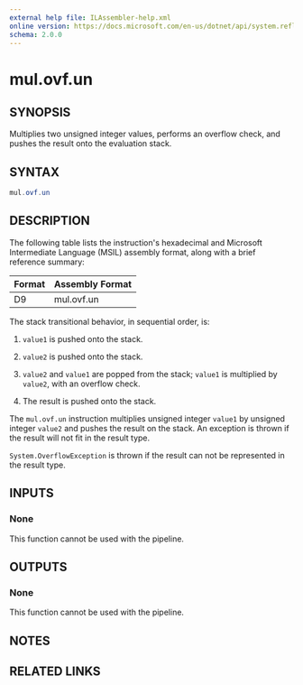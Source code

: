 ```yaml
---
external help file: ILAssembler-help.xml
online version: https://docs.microsoft.com/en-us/dotnet/api/system.reflection.emit.opcodes.mul_ovf_un
schema: 2.0.0
---
```


# mul.ovf.un

## SYNOPSIS

Multiplies two unsigned integer values, performs an overflow check, and pushes the result onto the evaluation stack.

## SYNTAX

```powershell
mul.ovf.un
```

## DESCRIPTION

The following table lists the instruction's hexadecimal and Microsoft Intermediate Language (MSIL) assembly format, along with a brief reference summary:

| Format | Assembly Format |
| ------ | --------------- |
| D9     | mul.ovf.un      |

 The stack transitional behavior, in sequential order, is:

1.  `value1` is pushed onto the stack.

2.  `value2` is pushed onto the stack.

3.  `value2` and `value1` are popped from the stack; `value1` is multiplied by `value2`, with an overflow check.

4.  The result is pushed onto the stack.

 The `mul.ovf.un` instruction multiplies unsigned integer `value1` by unsigned integer `value2` and pushes the result on the stack. An exception is thrown if the result will not fit in the result type.

 `System.OverflowException` is thrown if the result can not be represented in the result type.

## INPUTS

### None

This function cannot be used with the pipeline.

## OUTPUTS

### None

This function cannot be used with the pipeline.

## NOTES

## RELATED LINKS
